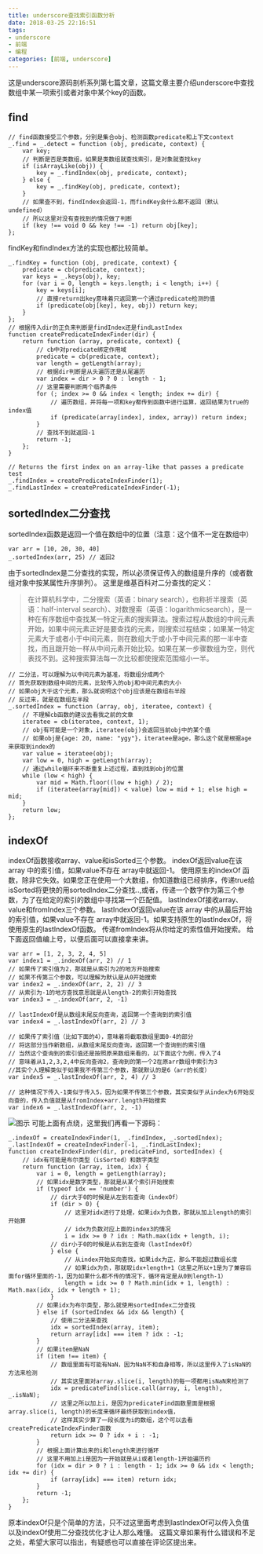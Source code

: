 ```yaml
---
title: underscore查找索引函数分析
date: 2018-03-25 22:16:51
tags:
- underscore
- 前端
- 编程
categories: [前端, underscore]
---
```

这是underscore源码剖析系列第七篇文章，这篇文章主要介绍underscore中查找数组中某一项索引或者对象中某个key的函数。
## find ##
```
// find函数接受三个参数，分别是集合obj、检测函数predicate和上下文context
_.find = _.detect = function (obj, predicate, context) {
    var key;
    // 判断是否是类数组，如果是类数组就查找索引，是对象就查找key
    if (isArrayLike(obj)) {
    	key = _.findIndex(obj, predicate, context);
    } else {
    	key = _.findKey(obj, predicate, context);
    }
    // 如果查不到，findIndex会返回-1，而findKey会什么都不返回（默认undefined）
    // 所以这里对没有查找到的情况做了判断
    if (key !== void 0 && key !== -1) return obj[key];
};
```
findKey和findIndex方法的实现也都比较简单。
```
_.findKey = function (obj, predicate, context) {
	predicate = cb(predicate, context);
	var keys = _.keys(obj), key;
	for (var i = 0, length = keys.length; i < length; i++) {
		key = keys[i];
		// 直接return出key意味着只返回第一个通过predicate检测的值
		if (predicate(obj[key], key, obj)) return key;
	}
};
// 根据传入dir的正负来判断是findIndex还是findLastIndex
function createPredicateIndexFinder(dir) {
	return function (array, predicate, context) {
	    // cb中对predicate绑定作用域
		predicate = cb(predicate, context);
		var length = getLength(array);
        // 根据dir判断是从头遍历还是从尾遍历
		var index = dir > 0 ? 0 : length - 1;
		// 这里需要判断两个临界条件
		for (; index >= 0 && index < length; index += dir) {
			// 遍历数组，并将每一项和key都传到函数中进行运算，返回结果为true的index值
			if (predicate(array[index], index, array)) return index;
		}
		// 查找不到就返回-1
		return -1;
	};
}

// Returns the first index on an array-like that passes a predicate test
_.findIndex = createPredicateIndexFinder(1);
_.findLastIndex = createPredicateIndexFinder(-1);
```
<!-- more -->
## sortedIndex二分查找 ##
sortedIndex函数是返回一个值在数组中的位置（注意：这个值不一定在数组中）
```
var arr = [10, 20, 30, 40]
_.sortedIndex(arr, 25) // 返回2
```
由于sortedIndex是二分查找的实现，所以必须保证传入的数组是升序的（或者数组对象中按某属性升序排列）。
这里是维基百科对二分查找的定义：
> 在计算机科学中，二分搜索（英语：binary search），也称折半搜索（英语：half-interval
> search）、对数搜索（英语：logarithmicsearch），是一种在有序数组中查找某一特定元素的搜索算法。搜索过程从数组的中间元素开始，如果中间元素正好是要查找的元素，则搜索过程结束；如果某一特定元素大于或者小于中间元素，则在数组大于或小于中间元素的那一半中查找，而且跟开始一样从中间元素开始比较。如果在某一步骤数组为空，则代表找不到。这种搜索算法每一次比较都使搜索范围缩小一半。

```
// 二分法，可以理解为以中间元素为基准，将数组分成两个
// 首先获取到数组中间的元素，比较传入的obj和中间元素的大小
// 如果obj大于这个元素，那么就说明这个obj应该是在数组右半段
// 反过来，就是在数组左半段
_.sortedIndex = function (array, obj, iteratee, context) {
    // 不理解cb函数的建议去看我之前的文章
	iteratee = cb(iteratee, context, 1);
	// obj有可能是一个对象，iteratee(obj)会返回当前obj中的某个值
	// 如果obj是{age: 20, name: "ygy"}，iteratee是age，那么这个就是根据age来获取到index的
	var value = iteratee(obj);
	var low = 0, high = getLength(array);
	// 通过while循环来不断重复上述过程，直到找到obj的位置
	while (low < high) {
		var mid = Math.floor((low + high) / 2);
		if (iteratee(array[mid]) < value) low = mid + 1; else high = mid;
	}
	return low;
};
```
## indexOf ##
indexOf函数接收array、value和isSorted三个参数。
indexOf返回value在该 array 中的索引值，如果value不存在 array中就返回-1。
使用原生的indexOf 函数，除非它失效。如果您正在使用一个大数组，你知道数组已经排序，传递true给isSorted将更快的用sortedIndex二分查找..,或者，传递一个数字作为第三个参数，为了在给定的索引的数组中寻找第一个匹配值。
lastIndexOf接收array、value和fromIndex三个参数。
lastIndexOf返回value在该 array 中的从最后开始的索引值，如果value不存在 array中就返回-1。如果支持原生的lastIndexOf，将使用原生的lastIndexOf函数。 传递fromIndex将从你给定的索性值开始搜索。
给下面返回值编上号，以便后面可以直接拿来讲。
```
var arr = [1, 2, 3, 2, 4, 5]
var index1 = _.indexOf(arr, 2) // 1
// 如果传了索引值为2，那就是从索引为2的地方开始搜索
// 如果不传第三个参数，可以理解为默认是从0开始搜索
var index2 = _.indexOf(arr, 2, 2) // 3
// 从索引为-1的地方查找意思就是从length-2的索引开始查找
var index3 = _.indexOf(arr, 2, -1)

// lastIndexOf是从数组末尾反向查询，返回第一个查询到的索引值
var index4 = _.lastIndexOf(arr, 2) // 3

// 如果传了索引值（比如下面的4），意味着将截取数组里面0-4的部分
// 将这部分当作新数组，从数组末尾反向查询，返回第一个查询到的索引值
// 当然这个查询到的索引值还是按照原来数组来看的，以下面这个为例，传入了4
// 意味着从1,2,3,2,4中反向查询2，查询到的第一个2在原arr数组中索引为3
//其实个人理解类似于如果我不传第三个参数，那就默认的是6（arr的长度）
var index5 = _.lastIndexOf(arr, 2, 4) // 3

// 这种情况下传入-1类似于传入5，因为如果不传第三个参数，其实类似于从index为6开始反向查的，传入负值就是从fromIndex+arr.length开始搜索
var index6 = _.lastIndexOf(arr, 2, -1)
```
![图示][1]
可能上面有点绕，这里我们再看一下源码：
```
_.indexOf = createIndexFinder(1, _.findIndex, _.sortedIndex);
_.lastIndexOf = createIndexFinder(-1, _.findLastIndex);
function createIndexFinder(dir, predicateFind, sortedIndex) {
    // idx有可能是布尔类型（isSorted）和数字类型
	return function (array, item, idx) {
		var i = 0, length = getLength(array);
		// 如果idx是数字类型，那就是从某个索引开始搜索
		if (typeof idx == 'number') {
		    // dir大于0的时候是从左到右查询（indexOf）
			if (dir > 0) {
				// 这里对idx进行了处理，如果idx为负数，那就从加上length的索引开始算
				// idx为负数对应上面的index3的情况
				i = idx >= 0 ? idx : Math.max(idx + length, i);
			// dir小于0的时候是从右到左查询（lastIndexOf）
			} else {
				// 从index开始反向查找，如果idx为正，那么不能超过数组长度
				// 如果idx为负，那就取idx+length+1（这里之所以+1是为了兼容后面for循环里面的-1，因为如果什么都不传的情况下，循环肯定是从0到length-1）
				length = idx >= 0 ? Math.min(idx + 1, length) : Math.max(idx, idx + length + 1);
			}
		// 如果idx为布尔类型，那么就使用sortedIndex二分查找
		} else if (sortedIndex && idx && length) {
			// 使用二分法来查找
			idx = sortedIndex(array, item);
			return array[idx] === item ? idx : -1;
		}
		// 如果item是NaN
		if (item !== item) {
		    // 数组里面有可能有NaN，因为NaN不和自身相等，所以这里传入了isNaN的方法来检测
		    // 其实这里面对array.slice(i, length)的每一项都用isNaN来检测了
			idx = predicateFind(slice.call(array, i, length), _.isNaN);
			// 这里之所以加上i，是因为predicateFind函数里面是根据array.slice(i, length)的长度来循环最终获取到index值，
			// 这样其实少算了一段长度为i的数组，这个可以去看createPredicateIndexFinder函数
			return idx >= 0 ? idx + i : -1;
		}
		// 根据上面计算出来的i和length来进行循环
		// 这里不用加上i是因为一开始就是从i或者length-1开始遍历的
		for (idx = dir > 0 ? i : length - 1; idx >= 0 && idx < length; idx += dir) {
			if (array[idx] === item) return idx;
		}
		return -1;
	};
}
```
原本indexOf只是个简单的方法，只不过这里面考虑到lastIndexOf可以传入负值以及indexOf使用二分查找优化才让人那么难懂。
这篇文章如果有什么错误和不足之处，希望大家可以指出，有疑惑也可以直接在评论区提出来。

[1]: http://static.zybuluo.com/gyyin/lu0ub8qs9mi8r80jphf9b3vc/indexof.jpg

<head>
    <script src="//cdn1.lncld.net/static/js/3.0.4/av-min.js"></script>
    <script src='//unpkg.com/valine/dist/Valine.min.js'></script>
</head>
<body>
    <div id="comment"></div>
</body>